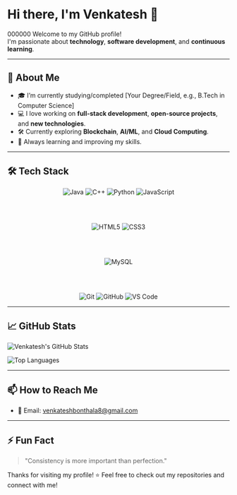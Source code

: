 # Hi there, I'm Venkatesh 👋
000000
Welcome to my GitHub profile!  
I'm passionate about **technology**, **software development**, and **continuous learning**.

---

## 🚀 About Me

- 🎓 I’m currently studying/completed [Your Degree/Field, e.g., B.Tech in Computer Science]
- 💻 I love working on **full-stack development**, **open-source projects**, and **new technologies**.
- 🛠️ Currently exploring **Blockchain**, **AI/ML**, and **Cloud Computing**.
- 🌱 Always learning and improving my skills.

---

## 🛠️ Tech Stack

<div align="center">
  
  <!-- Programming Languages -->
  <img src="https://img.shields.io/badge/Java-ED8B00?style=for-the-badge&logo=java&logoColor=white" alt="Java"/>
  <img src="https://img.shields.io/badge/C++-00599C?style=for-the-badge&logo=c%2B%2B&logoColor=white" alt="C++"/>
  <img src="https://img.shields.io/badge/Python-3776AB?style=for-the-badge&logo=python&logoColor=white" alt="Python"/>
  <img src="https://img.shields.io/badge/JavaScript-F7DF1E?style=for-the-badge&logo=javascript&logoColor=black" alt="JavaScript"/>
 
  <br><br>

  <!-- Frontend Development -->
  <img src="https://img.shields.io/badge/HTML5-E34F26?style=for-the-badge&logo=html5&logoColor=white" alt="HTML5"/>
  <img src="https://img.shields.io/badge/CSS3-1572B6?style=for-the-badge&logo=css3&logoColor=white" alt="CSS3"/>

  <br><br>

  <!-- Databases -->
  <img src="https://img.shields.io/badge/MySQL-005C84?style=for-the-badge&logo=mysql&logoColor=white" alt="MySQL"/>
 

  <br><br>

  <!-- Tools -->
  <img src="https://img.shields.io/badge/Git-F05032?style=for-the-badge&logo=git&logoColor=white" alt="Git"/>
  <img src="https://img.shields.io/badge/GitHub-181717?style=for-the-badge&logo=github&logoColor=white" alt="GitHub"/>
  <img src="https://img.shields.io/badge/VS%20Code-0078d7?style=for-the-badge&logo=visual%20studio%20code&logoColor=white" alt="VS Code"/>


</div>


---

## 📈 GitHub Stats

![Venkatesh's GitHub Stats](https://github-readme-stats.vercel.app/api?username=venkatesh0029&show_icons=true&theme=radical)

![Top Languages](https://github-readme-stats.vercel.app/api/top-langs/?username=venkatesh0029&layout=compact&theme=radical)

---

## 📫 How to Reach Me

- 📧 Email: venkateshbonthala8@gmail.com


---

## ⚡ Fun Fact

> "Consistency is more important than perfection."

Thanks for visiting my profile! ⭐ Feel free to check out my repositories and connect with me!




